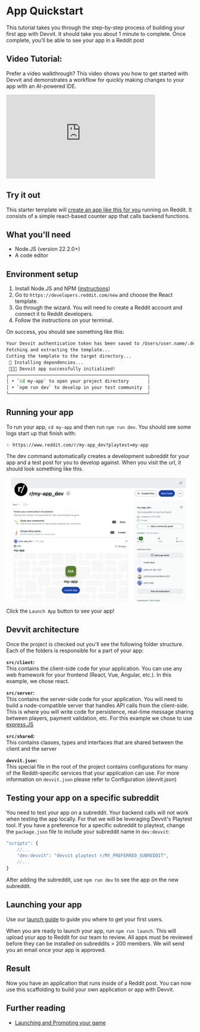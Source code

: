 # App Quickstart

This tutorial takes you through the step-by-step process of building your first app with Devvit. It should take you about 1 minute to complete. Once complete, you'll be able to see your app in a Reddit post

## Video Tutorial:

Prefer a video walkthrough? This video shows you how to get started with Devvit and demonstrates a workflow for quickly making changes to your app with an AI-powered IDE.

<iframe width="400" height="225" src="https://www.youtube.com/embed/1ZM1tKI4SnU" title="Devvit Quickstart Tutorial" frameborder="0" allow="accelerometer; autoplay; clipboard-write; encrypted-media; gyroscope; picture-in-picture; web-share" allowfullscreen></iframe>

## Try it out

This starter template will [create an app like this for you](https://www.reddit.com/r/test_devvit_demos/comments/1mk4ql4/test3jsdevvit/) running on Reddit. It consists of a simple react-based counter app that calls backend functions.

## What you'll need

- Node.JS (version 22.2.0+)
- A code editor

## Environment setup

1. Install Node.JS and NPM ([instructions](https://docs.npmjs.com/downloading-and-installing-node-js-and-npm))
2. Go to `https://developers.reddit.com/new` and choose the React template.
3. Go through the wizard. You will need to create a Reddit account and connect it to Reddit developers.
4. Follow the instructions on your terminal.

On success, you should see something like this:

```sh
Your Devvit authentication token has been saved to /Users/user.name/.devvit/token
Fetching and extracting the template...
Cutting the template to the target directory...
 🔧 Installing dependencies...
 🚀🚀🚀 Devvit app successfully initialized!
┌────────────────────────────────────────────────────┐
│ • `cd my-app` to open your project directory       │
│ • `npm run dev` to develop in your test community  │
└────────────────────────────────────────────────────┘
```

## Running your app

To run your app, `cd my-app` and then run `npm run dev`. You should see some logs start up that finish with:

```
✨ https://www.reddit.com/r/my-app_dev?playtest=my-app
```

The dev command automatically creates a development subreddit for your app and a test post for you to develop against. When you visit the url, it should look something like this.

![subreddit view](../assets/quickstart_game_subreddit.png)

Click the `Launch App` button to see your app!

## Devvit architecture

Once the project is checked out you'll see the following folder structure. Each of the folders is responsible for a part of your app:

**`src/client`:**  
This contains the client-side code for your application. You can use any web framework for your frontend (React, Vue, Angular, etc.). In this example, we chose react.

**`src/server`:**  
This contains the server-side code for your application. You will need to build a node-compatible server that handles API calls from the client-side. This is where you will write code for persistence, real-time message sharing between players, payment validation, etc. For this example we chose to use [express.JS](https://expressjs.com/)

**`src/shared`:**  
This contains classes, types and interfaces that are shared between the client and the server

**`devvit.json`:**  
This special file in the root of the project contains configurations for many of the Reddit-specific services that your application can use. For more information on `devvit.json` please refer to Configuration (devvit.json)

## Testing your app on a specific subreddit

You need to test your app on a subreddit. Your backend calls will not work when testing the app locally. For that we will be leveraging Devvit's Playtest tool. If you have a preference for a specific subreddit to playtest, change the `package.json` file to include your subreddit name in `dev:devvit`:

```javascript
"scripts": {
    //...
    "dev:devvit": "devvit playtest r/MY_PREFERRED_SUBREDDIT",
    //...
}
```

After adding the subreddit, use `npm run dev` to see the app on the new subreddit.

## Launching your app

Use our [launch guide](../guides/launch/launch-guide.md) to guide you where to get your first users.

When you are ready to launch your app, run `npm run launch`. This will upload your app to Reddit for our team to review. All apps must be reviewed before they can be installed on subreddits > 200 members. We will send you an email once your app is approved.

## Result

Now you have an application that runs inside of a Reddit post. You can now use this scaffolding to build your own application or app with Devvit.

## Further reading

- [Launching and Promoting your game](../guides/launch/launch-guide.md)

